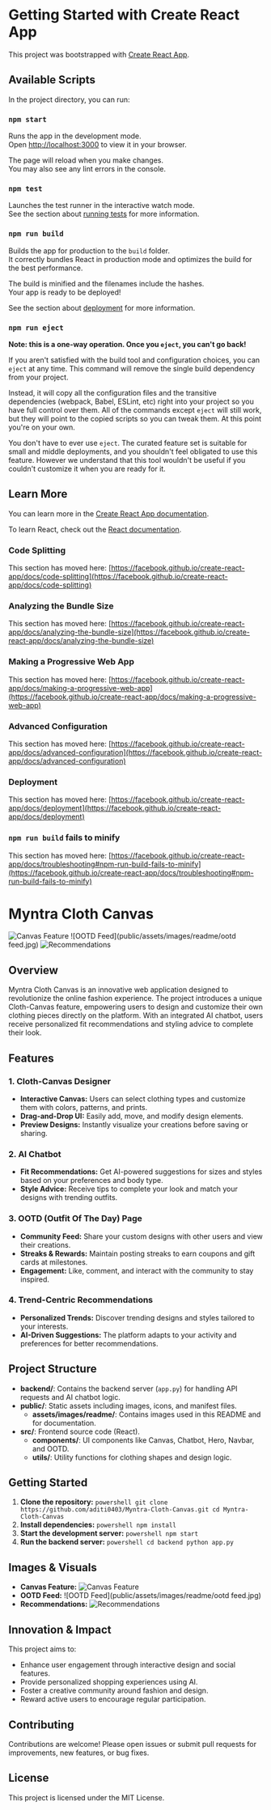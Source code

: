 # Getting Started with Create React App

This project was bootstrapped with [Create React App](https://github.com/facebook/create-react-app).

## Available Scripts

In the project directory, you can run:

### `npm start`

Runs the app in the development mode.\
Open [http://localhost:3000](http://localhost:3000) to view it in your browser.

The page will reload when you make changes.\
You may also see any lint errors in the console.

### `npm test`

Launches the test runner in the interactive watch mode.\
See the section about [running tests](https://facebook.github.io/create-react-app/docs/running-tests) for more information.

### `npm run build`

Builds the app for production to the `build` folder.\
It correctly bundles React in production mode and optimizes the build for the best performance.

The build is minified and the filenames include the hashes.\
Your app is ready to be deployed!

See the section about [deployment](https://facebook.github.io/create-react-app/docs/deployment) for more information.

### `npm run eject`

**Note: this is a one-way operation. Once you `eject`, you can't go back!**

If you aren't satisfied with the build tool and configuration choices, you can `eject` at any time. This command will remove the single build dependency from your project.

Instead, it will copy all the configuration files and the transitive dependencies (webpack, Babel, ESLint, etc) right into your project so you have full control over them. All of the commands except `eject` will still work, but they will point to the copied scripts so you can tweak them. At this point you're on your own.

You don't have to ever use `eject`. The curated feature set is suitable for small and middle deployments, and you shouldn't feel obligated to use this feature. However we understand that this tool wouldn't be useful if you couldn't customize it when you are ready for it.

## Learn More

You can learn more in the [Create React App documentation](https://facebook.github.io/create-react-app/docs/getting-started).

To learn React, check out the [React documentation](https://reactjs.org/).

### Code Splitting

This section has moved here: [https://facebook.github.io/create-react-app/docs/code-splitting](https://facebook.github.io/create-react-app/docs/code-splitting)

### Analyzing the Bundle Size

This section has moved here: [https://facebook.github.io/create-react-app/docs/analyzing-the-bundle-size](https://facebook.github.io/create-react-app/docs/analyzing-the-bundle-size)

### Making a Progressive Web App

This section has moved here: [https://facebook.github.io/create-react-app/docs/making-a-progressive-web-app](https://facebook.github.io/create-react-app/docs/making-a-progressive-web-app)

### Advanced Configuration

This section has moved here: [https://facebook.github.io/create-react-app/docs/advanced-configuration](https://facebook.github.io/create-react-app/docs/advanced-configuration)

### Deployment

This section has moved here: [https://facebook.github.io/create-react-app/docs/deployment](https://facebook.github.io/create-react-app/docs/deployment)

### `npm run build` fails to minify

This section has moved here: [https://facebook.github.io/create-react-app/docs/troubleshooting#npm-run-build-fails-to-minify](https://facebook.github.io/create-react-app/docs/troubleshooting#npm-run-build-fails-to-minify)
 
 # Myntra Cloth Canvas
 
 ![Canvas Feature](public/assets/images/readme/canvas.jpg)
 ![OOTD Feed](public/assets/images/readme/ootd feed.jpg)
 ![Recommendations](public/assets/images/readme/reccomendations.jpg)
 
 ## Overview
 
 Myntra Cloth Canvas is an innovative web application designed to revolutionize the online fashion experience. The project introduces a unique Cloth-Canvas feature, empowering users to design and customize their own clothing pieces directly on the platform. With an integrated AI chatbot, users receive personalized fit recommendations and styling advice to complete their look.
 
 ## Features
 
 ### 1. Cloth-Canvas Designer
 - **Interactive Canvas:** Users can select clothing types and customize them with colors, patterns, and prints.
 - **Drag-and-Drop UI:** Easily add, move, and modify design elements.
 - **Preview Designs:** Instantly visualize your creations before saving or sharing.
 
 ### 2. AI Chatbot
 - **Fit Recommendations:** Get AI-powered suggestions for sizes and styles based on your preferences and body type.
 - **Style Advice:** Receive tips to complete your look and match your designs with trending outfits.
 
 ### 3. OOTD (Outfit Of The Day) Page
 - **Community Feed:** Share your custom designs with other users and view their creations.
 - **Streaks & Rewards:** Maintain posting streaks to earn coupons and gift cards at milestones.
 - **Engagement:** Like, comment, and interact with the community to stay inspired.
 
 ### 4. Trend-Centric Recommendations
 - **Personalized Trends:** Discover trending designs and styles tailored to your interests.
 - **AI-Driven Suggestions:** The platform adapts to your activity and preferences for better recommendations.
 
 ## Project Structure
 
 - **backend/**: Contains the backend server (`app.py`) for handling API requests and AI chatbot logic.
 - **public/**: Static assets including images, icons, and manifest files.
	 - **assets/images/readme/**: Contains images used in this README and for documentation.
 - **src/**: Frontend source code (React).
	 - **components/**: UI components like Canvas, Chatbot, Hero, Navbar, and OOTD.
	 - **utils/**: Utility functions for clothing shapes and design logic.
 
 ## Getting Started
 
 1. **Clone the repository:**
		```powershell
		git clone https://github.com/aditi0403/Myntra-Cloth-Canvas.git
		cd Myntra-Cloth-Canvas
		```
 2. **Install dependencies:**
		```powershell
		npm install
		```
 3. **Start the development server:**
		```powershell
		npm start
		```
 4. **Run the backend server:**
		```powershell
		cd backend
		python app.py
		```
 
 ## Images & Visuals
 
 - **Canvas Feature:**
	 ![Canvas Feature](public/assets/images/readme/canvas.jpg)
 - **OOTD Feed:**
	 ![OOTD Feed](public/assets/images/readme/ootd feed.jpg)
 - **Recommendations:**
	 ![Recommendations](public/assets/images/readme/reccomendations.jpg)
 
 ## Innovation & Impact
 
 This project aims to:
 - Enhance user engagement through interactive design and social features.
 - Provide personalized shopping experiences using AI.
 - Foster a creative community around fashion and design.
 - Reward active users to encourage regular participation.
 
 ## Contributing
 
 Contributions are welcome! Please open issues or submit pull requests for improvements, new features, or bug fixes.
 
 ## License
 
 This project is licensed under the MIT License.

